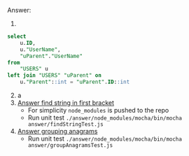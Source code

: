 Answer:

1. 
```sql
select
	u.ID,
	u."UserName",
	"uParent"."UserName"
from
	"USERS" u
left join "USERS" "uParent" on
	u."Parent"::int = "uParent".ID::int
```

2. a
3. [Answer find string in first bracket](https://github.com/rustamin/backend-nodejs/blob/master/answer/findString.js)
   - For simplicity `node_modules` is pushed to the repo
   - Run unit test `./answer/node_modules/mocha/bin/mocha answer/findStringTest.js`
4. [Answer grouping anagrams](https://github.com/rustamin/backend-nodejs/blob/master/answer/groupAnagrams.js)
   - Run unit test `./answer/node_modules/mocha/bin/mocha answer/groupAnagramsTest.js`



